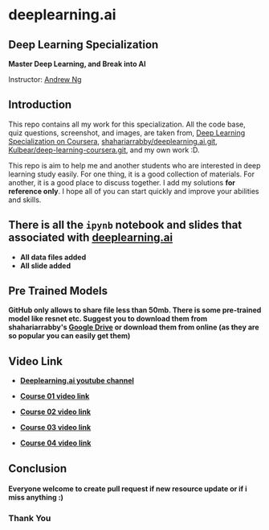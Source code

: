 # deeplearning.ai

## Deep Learning Specialization
**Master Deep Learning, and Break into AI**

Instructor: [Andrew Ng](http://www.andrewng.org/)

## Introduction

This repo contains all my work for this specialization. All the code base, quiz questions, screenshot, and images, are taken from, [Deep Learning Specialization on Coursera](https://www.coursera.org/specializations/deep-learning), [shahariarrabby/deeplearning.ai.git](https://github.com/shahariarrabby/deeplearning.ai), [Kulbear/deep-learning-coursera.git](https://github.com/Kulbear/deep-learning-coursera), and my own work :D.

This repo is aim to help me and another students who are interested in deep learning study easily. For one thing, it is a good collection of materials. For another, it is a good place to discuss together. I add my solutions **for reference only**. I hope all of you can start quickly and improve your abilities and skills.

## There is all the `ipynb` notebook and slides that associated with <a href="http://deeplearning.ai">deeplearning.ai</a>
* **All data files added**
* **All slide added**

## Pre Trained Models
**GitHub only allows to share file less than 50mb. There is some pre-trained model like resnet etc. Suggest you to download them from shahariarrabby's [Google Drive](https://drive.google.com/open?id=1_HDHpsm_bIOkdo7aVkOcLsYxejilRujv) or download them from online (as they are so popular you can easily get them)**

## Video Link
* **[Deeplearning.ai youtube channel](https://www.youtube.com/channel/UCcIXc5mJsHVYTZR1maL5l9w/playlists)**

* **[Course 01 video link](https://youtu.be/CS4cs9xVecg?list=PLkDaE6sCZn6Ec-XTbcX1uRg2_u4xOEky0)**

* **[Course 02 video link](https://www.youtube.com/watch?v=1waHlpKiNyY&list=PLkDaE6sCZn6Hn0vK8co82zjQtt3T2Nkqc)**

* **[Course 03 video link](https://www.youtube.com/watch?v=dFX8k1kXhOw&list=PLkDaE6sCZn6E7jZ9sN_xHwSHOdjUxUW_b)**

* **[Course 04 video link](https://www.youtube.com/watch?v=ArPaAX_PhIs&list=PLkDaE6sCZn6Gl29AoE31iwdVwSG-KnDzF)**

## Conclusion
#### Everyone welcome to create pull request if new resource update or if i miss anything :)
### Thank You
